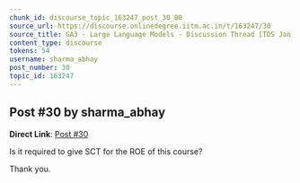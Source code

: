 ```yaml
---
chunk_id: discourse_topic_163247_post_30_00
source_url: https://discourse.onlinedegree.iitm.ac.in/t/163247/30
source_title: GA3 - Large Language Models - Discussion Thread [TDS Jan 2025]
content_type: discourse
tokens: 54
username: sharma_abhay
post_number: 30
topic_id: 163247
---
```


## Post #30 by sharma_abhay

**Direct Link**: [Post #30](https://discourse.onlinedegree.iitm.ac.in/t/163247/30)

Is it required to give SCT for the ROE of this course?

Thank you.
